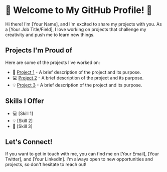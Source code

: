 # 🎉 Welcome to My GitHub Profile! 🎉

Hi there! I'm [Your Name], and I'm excited to share my projects with you. As a [Your Job Title/Field], I love working on projects that challenge my creativity and push me to learn new things.

## Projects I'm Proud of

Here are some of the projects I've worked on:

- 🚀 [Project 1](https://github.com/[username]/[project-1]) - A brief description of the project and its purpose.
- 💻 [Project 2](https://github.com/[username]/[project-2]) - A brief description of the project and its purpose.
- 💡 [Project 3](https://github.com/[username]/[project-3]) - A brief description of the project and its purpose.

## Skills I Offer

- 💻 [Skill 1]
- 💡 [Skill 2]
- 🚀 [Skill 3]

## Let's Connect!

If you want to get in touch with me, you can find me on [Your Email], [Your Twitter], and [Your LinkedIn]. I'm always open to new opportunities and projects, so don't hesitate to reach out!


